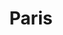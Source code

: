 ---
title:			"Paris"
post_path:	2017-11-18-paris
lon:				2.3522
lat:				48.8566
date_start:	2017_11_18
date_end:		2017_11_18
---